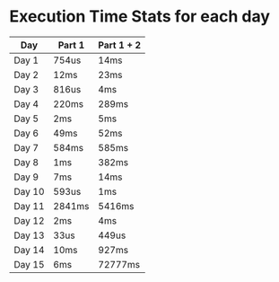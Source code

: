 # Execution Time Stats for each day
|Day|Part 1|Part 1 + 2|
|---|-----|----------|
|Day 1|754us|14ms|
|Day 2|12ms|23ms|
|Day 3|816us|4ms|
|Day 4|220ms|289ms|
|Day 5|2ms|5ms|
|Day 6|49ms|52ms|
|Day 7|584ms|585ms|
|Day 8|1ms|382ms|
|Day 9|7ms|14ms|
|Day 10|593us|1ms|
|Day 11|2841ms|5416ms|
|Day 12|2ms|4ms|
|Day 13|33us|449us|
|Day 14|10ms|927ms|
|Day 15|6ms|72777ms|